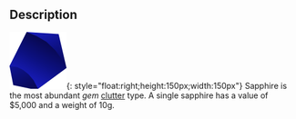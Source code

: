 ## Description
![](../static/clutter/clutter-sapphire.svg "Sapphire Image"){: style="float:right;height:150px;width:150px"}
Sapphire is the most abundant *gem* [clutter](/clutter "All Clutter Types") type. A single sapphire has a value of $5,000 and a weight of 10g.
